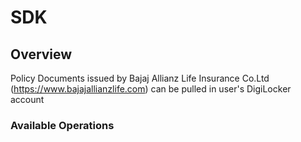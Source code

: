 # SDK

## Overview

Policy Documents issued by Bajaj Allianz Life Insurance Co.Ltd (https://www.bajajallianzlife.com) can be pulled in user's DigiLocker account

### Available Operations

